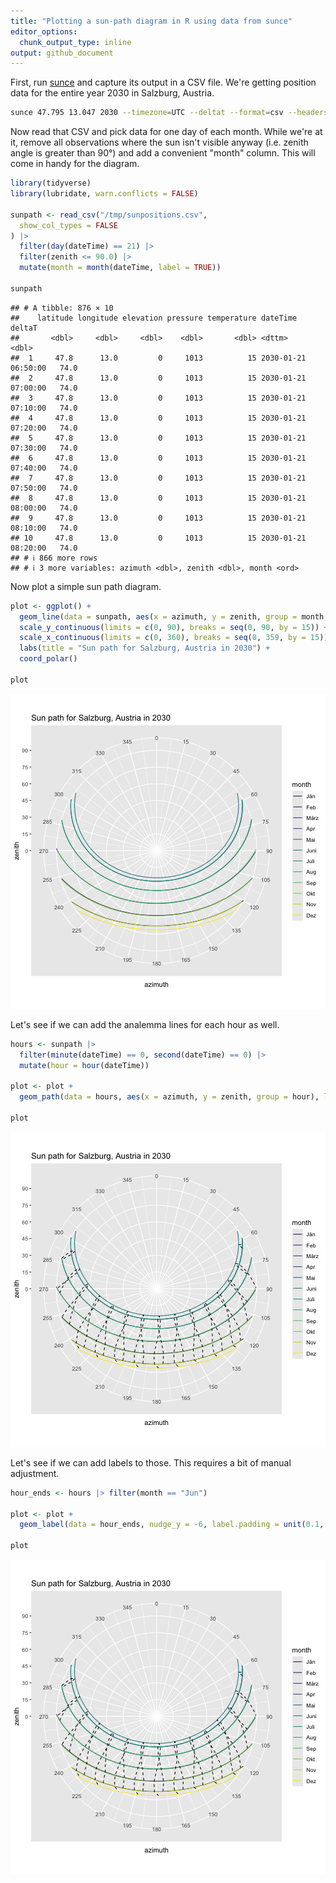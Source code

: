 ```yaml
---
title: "Plotting a sun-path diagram in R using data from sunce"
editor_options: 
  chunk_output_type: inline
output: github_document
---
```


First, run [sunce](https://github.com/klausbrunner/sunce) and capture its output in a CSV file. We're getting position data for the entire year 2030 in Salzburg, Austria. 


``` zsh
sunce 47.795 13.047 2030 --timezone=UTC --deltat --format=csv --headers position --step=10m > /tmp/sunpositions.csv
```

Now read that CSV and pick data for one day of each month. While we're at it, remove all observations where the sun isn't visible anyway (i.e. zenith angle is greater than 90°) and add a convenient "month" column. This will come in handy for the diagram.


``` r
library(tidyverse)
library(lubridate, warn.conflicts = FALSE)

sunpath <- read_csv("/tmp/sunpositions.csv",
  show_col_types = FALSE
) |>
  filter(day(dateTime) == 21) |>
  filter(zenith <= 90.0) |>
  mutate(month = month(dateTime, label = TRUE))

sunpath
```

```
## # A tibble: 876 × 10
##    latitude longitude elevation pressure temperature dateTime            deltaT
##       <dbl>     <dbl>     <dbl>    <dbl>       <dbl> <dttm>               <dbl>
##  1     47.8      13.0         0     1013          15 2030-01-21 06:50:00   74.0
##  2     47.8      13.0         0     1013          15 2030-01-21 07:00:00   74.0
##  3     47.8      13.0         0     1013          15 2030-01-21 07:10:00   74.0
##  4     47.8      13.0         0     1013          15 2030-01-21 07:20:00   74.0
##  5     47.8      13.0         0     1013          15 2030-01-21 07:30:00   74.0
##  6     47.8      13.0         0     1013          15 2030-01-21 07:40:00   74.0
##  7     47.8      13.0         0     1013          15 2030-01-21 07:50:00   74.0
##  8     47.8      13.0         0     1013          15 2030-01-21 08:00:00   74.0
##  9     47.8      13.0         0     1013          15 2030-01-21 08:10:00   74.0
## 10     47.8      13.0         0     1013          15 2030-01-21 08:20:00   74.0
## # ℹ 866 more rows
## # ℹ 3 more variables: azimuth <dbl>, zenith <dbl>, month <ord>
```

Now plot a simple sun path diagram.


``` r
plot <- ggplot() +
  geom_line(data = sunpath, aes(x = azimuth, y = zenith, group = month, colour = month)) +
  scale_y_continuous(limits = c(0, 90), breaks = seq(0, 90, by = 15)) +
  scale_x_continuous(limits = c(0, 360), breaks = seq(0, 359, by = 15)) +
  labs(title = "Sun path for Salzburg, Austria in 2030") +
  coord_polar()

plot
```

![plot of chunk sunpath-basic](figure/sunpath-basic-1.png)

Let's see if we can add the analemma lines for each hour as well.


``` r
hours <- sunpath |>
  filter(minute(dateTime) == 0, second(dateTime) == 0) |>
  mutate(hour = hour(dateTime))

plot <- plot +
  geom_path(data = hours, aes(x = azimuth, y = zenith, group = hour), linetype = "dashed")

plot
```

![plot of chunk sunpath-analemma](figure/sunpath-analemma-1.png)

Let's see if we can add labels to those. This requires a bit of manual adjustment.



``` r
hour_ends <- hours |> filter(month == "Jun")

plot <- plot +
  geom_label(data = hour_ends, nudge_y = -6, label.padding = unit(0.1, "lines"), size = 2, aes(x = azimuth, y = zenith, label = hour))

plot
```

![plot of chunk sunpath-labels](figure/sunpath-labels-1.png)

